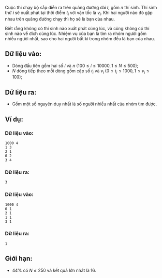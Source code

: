 Cuộc thi chạy bộ sắp diễn ra trên quãng đường dài $l$, gồm $n$ thí sinh. Thí sinh thứ $i$ sẽ xuất phát tại thời điểm $t_i$ với vận tốc là $v_i$. Khi hai người nào đó gặp nhau trên quãng đường chạy thì họ sẽ là bạn của nhau.

Biết rằng không có thí sinh nào xuất phát cùng lúc, và cũng không có thí sinh nào về đích cùng lúc. Nhiệm vụ của bạn là tìm ra nhóm người gồm nhiều người nhất, sao cho hai người bất kì trong nhóm đều là bạn của nhau.

## Dữ liệu vào:
- Dòng đầu tiên gồm hai số $l$ và $n\ (100≤l≤10000,1≤N≤500)$;
- $N$ dòng tiếp theo mỗi dòng gồm cặp số $t_i$ và $v_i\ (0≤ t_i ≤1000,1≤v_i ≤100)$;

## Dữ liệu ra:
- Gồm một số nguyên duy nhất là số người nhiều nhất của nhóm tìm được.

## Ví dụ:
### Dữ liệu vào:
```
1000 4
1 3
2 1
0 2
3 4
```

### Dữ liệu ra:
```
3
```

### Dữ liệu vào:
```
1000 4
0 1
2 1
1 1
3 1
```

### Dữ liệu ra:
```
1
```

## Giới hạn:
- $44\%$ có $N≤250$ và kết quả lớn nhất là $16$.